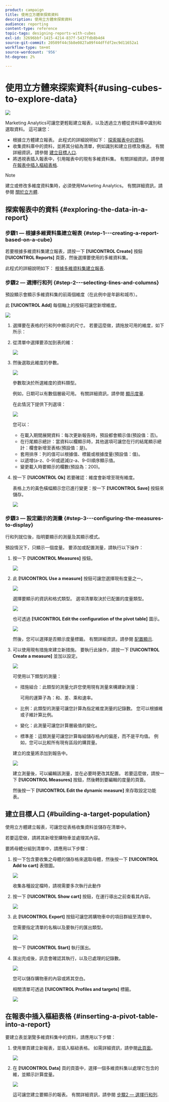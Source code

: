 ```yaml
---
product: campaign
title: 使用立方體來探索資料
description: 使用立方體來探索資料
audience: reporting
content-type: reference
topic-tags: designing-reports-with-cubes
exl-id: 32696bbf-1415-4214-837f-5437fdb8b4d4
source-git-commit: 20509f44c5b8e0827a09f44dffdf2ec9d11652a1
workflow-type: tm+mt
source-wordcount: '956'
ht-degree: 2%

---
```


# 使用立方體來探索資料{#using-cubes-to-explore-data}

![](../../assets/common.svg)

Marketing Analytics可讓您更輕鬆建立報表，以及透過立方體從資料庫中識別和選取資料。 這可讓您：

* 根據立方體建立報表。 此程式的詳細說明如下： [探索報表中的資料](#exploring-the-data-in-a-report).
* 收集資料庫中的資料，並將其分組為清單，例如識別和建立目標及傳送。 有關詳細資訊，請參閱 [建立目標人口](#building-a-target-population).
* 將透視表插入報表中，引用報表中的現有多維資料集。 有關詳細資訊，請參閱 [在報表中插入樞紐表格](#inserting-a-pivot-table-into-a-report).

>[!NOTE]
>
>建立或修改多維度資料集時，必須使用Marketing Analytics。 有關詳細資訊，請參閱 [關於立方體](../../reporting/using/about-cubes.md).

## 探索報表中的資料 {#exploring-the-data-in-a-report}

### 步驟1 — 根據多維資料集建立報表 {#step-1---creating-a-report-based-on-a-cube}

若要根據多維資料集建立報表，請按一下 **[!UICONTROL Create]** 按鈕 **[!UICONTROL Reports]** 頁簽，然後選擇要使用的多維資料集。

此程式的詳細說明如下： [根據多維資料集建立報表](../../reporting/using/creating-indicators.md#creating-a-report-based-on-a-cube).

### 步驟2 — 選擇行和列 {#step-2---selecting-lines-and-columns}

預設顯示會顯示多維資料集的前兩個維度（在此例中是年齡和城市）。

此 **[!UICONTROL Add]** 每個軸上的按鈕可讓您新增維度。

![](assets/s_advuser_cube_in_report_03.png)

1. 選擇要在表格的行和列中顯示的尺寸。 若要這麼做，請拖放可用的維度，如下所示：
1. 從清單中選擇要添加到表的維：

   ![](assets/s_advuser_cube_in_report_04.png)

1. 然後選取此維度的參數。

   ![](assets/s_advuser_cube_in_report_04b.png)

   參數取決於所選維度的資料類型。

   例如，日期可以有數個層級可用。 有關詳細資訊，請參閱 [顯示度量](../../reporting/using/concepts-and-methodology.md#displaying-measures).

   在此情況下提供下列選項：

   ![](assets/s_advuser_cube_in_report_config2.png)

   您可以：

   * 在載入期間展開資料：每次更新報告時，預設都會顯示值(預設值：否)。
   * 在行尾顯示總計：當資料以欄顯示時，其他選項可讓您在行的結尾顯示總計：欄會新增至表格(預設值：是)。
   * 套用排序：列的值可以根據值、標籤或根據度量(預設值：值)。
   * 以遞增(a-z、0-9)或遞減(z-a、9-0)順序顯示值。
   * 變更載入時要顯示的欄數(預設為：200)。

1. 按一下 **[!UICONTROL Ok]** 若要確認：維度會新增至現有維度。

   表格上方的黃色橫幅顯示您已進行變更：按一下 **[!UICONTROL Save]** 按鈕來儲存。

   ![](assets/s_advuser_cube_in_report_04c.png)

### 步驟3 — 設定顯示的測量 {#step-3---configuring-the-measures-to-display}

行和列就位後，指明要顯示的測量及其顯示模式。

預設情況下，只顯示一個度量。 要添加或配置測量，請執行以下操作：

1. 按一下 **[!UICONTROL Measures]** 按鈕。

   ![](assets/s_advuser_cube_in_report_05.png)

1. 此 **[!UICONTROL Use a measure]** 按鈕可讓您選擇現有度量之一。

   ![](assets/s_advuser_cube_in_report_08.png)

   選擇要顯示的資訊和格式類型。 選項清單取決於已配置的度量類型。

   ![](assets/s_advuser_cube_in_report_09.png)

   也可透過 **[!UICONTROL Edit the configuration of the pivot table]** 圖示。

   ![](assets/s_advuser_cube_in_report_config_02.png)

   然後，您可以選擇是否顯示度量標籤。 有關詳細資訊，請參閱 [配置顯示](../../reporting/using/concepts-and-methodology.md#configuring-the-display).

1. 可以使用現有措施來建立新措施。 要執行此操作，請按一下 **[!UICONTROL Create a measure]** 並加以設定。

   ![](assets/s_advuser_cube_in_report_config_02a.png)

   可使用以下類型的測量：

   * 措施組合：此類型的測量允許您使用現有測量來構建新測量：

      可用的運算子為：和、差、乘和速率。

   * 比例：此類型的測量可讓您計算為指定維度測量的記錄數。 您可以根據維或子維計算比例。
   * 變化：此測量可讓您計算層級值的變化。
   * 標準差：這類測量可讓您計算每組儲存格內的偏差，而不是平均值。 例如，您可以比較所有現有區段的購買量。

   建立的度量將添加到報告中。

   ![](assets/s_advuser_cube_in_report_config_02b.png)

   建立測量後，可以編輯該測量，並在必要時更改其配置。 若要這麼做，請按一下 **[!UICONTROL Measures]** 按鈕，然後轉到要編輯的度量的頁簽。

   然後按一下 **[!UICONTROL Edit the dynamic measure]** 來存取設定功能表。

## 建立目標人口 {#building-a-target-population}

使用立方體建立報表，可讓您從表格收集資料並儲存在清單中。

若要這麼做，請將其新增至購物車並處理其內容。

要將母體分組到清單中，請應用以下步驟：

1. 按一下包含要收集之母體的儲存格來選取母體，然後按一下 **[!UICONTROL Add to cart]** 表徵圖。

   ![](assets/s_advuser_cube_in_report_config_02c.png)

   收集各種設定檔時，請視需要多次執行此動作

1. 按一下 **[!UICONTROL Show cart]** 按鈕，在運行導出之前查看其內容。

   ![](assets/s_advuser_cube_in_report_config_02d.png)

1. 此 **[!UICONTROL Export]** 按鈕可讓您將購物車中的項目群組至清單中。

   您需要指定清單的名稱以及要執行的匯出類型。

   ![](assets/s-advuser_cube_in_report_config_02e.png)

   按一下 **[!UICONTROL Start]** 執行匯出。

1. 匯出完成後，訊息會確認其執行，以及已處理的記錄數。

   ![](assets/s_advuser_cube_in_report_config_02f.png)

   您可以儲存購物車的內容或將其空白。

   相關清單可透過 **[!UICONTROL Profiles and targets]** 標籤。

   ![](assets/s_advuser_cube_in_report_config_02g.png)

## 在報表中插入樞紐表格 {#inserting-a-pivot-table-into-a-report}

要建立表並瀏覽多維資料集中的資料，請應用以下步驟：

1. 使用單頁建立新報表，並插入樞紐表格。 如需詳細資訊，請參閱[此頁面](../../reporting/using/creating-a-table.md#creating-a-breakdown-or-pivot-table)。

   ![](assets/s_advuser_cube_in_report_01.png)

1. 在 **[!UICONTROL Data]** 頁的頁簽中，選擇一個多維資料集以處理它包含的維，並顯示計算度量。

   ![](assets/s_advuser_cube_in_report_02.png)

   這可讓您建立要顯示的報表。 有關詳細資訊，請參閱 [步驟2 — 選擇行和列](#step-2---selecting-lines-and-columns).
